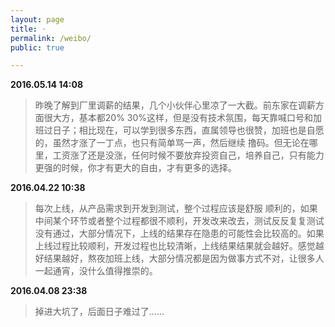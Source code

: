 ```yaml
---
layout: page
title: ·
permalink: /weibo/
public: true

---
```


**2016.05.14 14:08**

> 昨晚了解到厂里调薪的结果，几个小伙伴心里凉了一大截。前东家在调薪方面很大方，基本都20% 30%这样，但是没有技术氛围，每天靠喊口号和加班过日子；相比现在，可以学到很多东西，直属领导也很赞，加班也是自愿的，虽然才涨了一丁点，也只有简单骂一声，然后继续
撸码。但无论在哪里，工资涨了还是没涨，任何时候不要放弃投资自己，培养自己，只有能力更强的时候，你才有更大的自由，才有更多的选择。

**2016.04.22 10:38**

> 每次上线，从产品需求到开发到测试，整个过程应该是舒服 顺利的，如果中间某个环节或者整个过程都很不顺利，开发改来改去，测试反反复复测试没有通过，大部分情况下，上线的结果存在隐患的可能性会比较高的。如果上线过程比较顺利，开发过程也比较清晰，上线结果结果就会越好。感觉越好结果越好，熬夜加班上线，大部分情况都是因为做事方式不对，让很多人一起通宵，没什么值得推崇的。

**2016.04.08 23:38**

> 掉进大坑了，后面日子难过了......
